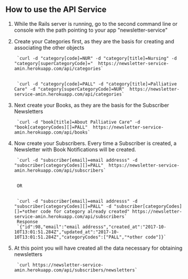 ## How to use the API Service

1. While the Rails server is running, go to the second command line or console with the path pointing to your app "newsletter-service"

2. Create your Categories first, as they are the basis for creating and associating the other objects

        `curl -d "category[code]=NUR" -d "category[title]=Nursing" -d "category[superCategoryCode]="  https://newsletter-service-amin.herokuapp.com/api/categories`


        `curl -d "category[code]=PALL" -d "category[title]=Palliative Care" -d "category[superCategoryCode]=NUR"  https://newsletter-service-amin.herokuapp.com/api/categories`


3. Next create your Books, as they are the basis for the Subscriber Newsletters


        `curl -d "book[title]=About Palliative Care" -d "book[categoryCodes][]=PALL"  https://newsletter-service-amin.herokuapp.com/api/books`




4. Now create your Subscribers.  Every time a Subscriber is created, a Newsletter with Book Notifications will be created.  

 
        `curl -d "subscriber[email]=email addresss" -d "subscriber[categoryCodes][]=PALL"  https://newsletter-service-amin.herokuapp.com/api/subscribers`


        OR


        `curl -d "subscriber[email]=email addresss" -d "subscriber[categoryCodes][]=PALL" -d "subscriber[categoryCodes][]=*other code for category already created" https://newsletter-service-amin.herokuapp.com/api/subscribers`
        Response
        `{"id":98,"email":"email addresss","created_at":"2017-10-10T13:01:51.284Z","updated_at":"2017-10-10T13:01:51.284Z","categoryCodes":["PALL","*other code"]}`


5. At this point you will have created all the data necessary for obtaining newsletters


        `curl https://newsletter-service-amin.herokuapp.com/api/subscribers/newsletters`



















